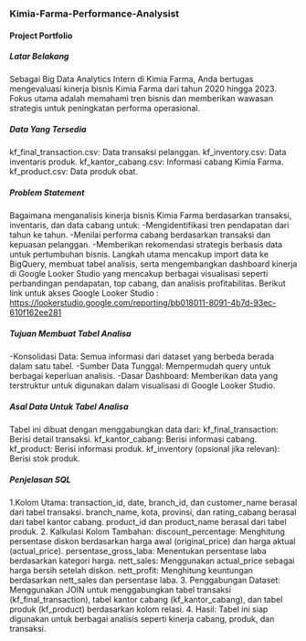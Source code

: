 ### Kimia-Farma-Performance-Analysist
#### Project Portfolio

##### Latar Belakang
Sebagai Big Data Analytics Intern di Kimia Farma, Anda bertugas mengevaluasi kinerja bisnis Kimia Farma dari tahun 2020 hingga 2023. Fokus utama adalah memahami tren bisnis dan memberikan wawasan strategis untuk peningkatan performa operasional.

##### Data Yang Tersedia 
kf_final_transaction.csv: Data transaksi pelanggan.
kf_inventory.csv: Data inventaris produk.
kf_kantor_cabang.csv: Informasi cabang Kimia Farma.
kf_product.csv: Data produk obat.

##### Problem Statement
Bagaimana menganalisis kinerja bisnis Kimia Farma berdasarkan transaksi, inventaris, dan data cabang untuk:
-Mengidentifikasi tren pendapatan dari tahun ke tahun.
-Menilai performa cabang berdasarkan transaksi dan kepuasan pelanggan.
-Memberikan rekomendasi strategis berbasis data untuk pertumbuhan bisnis.
Langkah utama mencakup import data ke BigQuery, membuat tabel analisis, serta mengembangkan dashboard kinerja di Google Looker Studio yang mencakup berbagai visualisasi seperti perbandingan pendapatan, top cabang, dan analisis profitabilitas. 
Berikut link untuk akses Google Looker Studio : https://lookerstudio.google.com/reporting/bb018011-8091-4b7d-93ec-610f162ee281

##### Tujuan Membuat Tabel Analisa
-Konsolidasi Data: Semua informasi dari dataset yang berbeda berada dalam satu tabel.
-Sumber Data Tunggal: Mempermudah query untuk berbagai keperluan analisis.
-Dasar Dashboard: Memberikan data yang terstruktur untuk digunakan dalam visualisasi di Google Looker Studio.

##### Asal Data Untuk Tabel Analisa
Tabel ini dibuat dengan menggabungkan data dari:
kf_final_transaction: Berisi detail transaksi.
kf_kantor_cabang: Berisi informasi cabang.
kf_product: Berisi informasi produk.
kf_inventory (opsional jika relevan): Berisi stok produk.

##### Penjelasan SQL 
1.Kolom Utama:
transaction_id, date, branch_id, dan customer_name berasal dari tabel transaksi.
branch_name, kota, provinsi, dan rating_cabang berasal dari tabel kantor cabang.
product_id dan product_name berasal dari tabel produk.
2. Kalkulasi Kolom Tambahan:
discount_percentage: Menghitung persentase diskon berdasarkan harga awal (original_price) dan harga aktual (actual_price).
persentase_gross_laba: Menentukan persentase laba berdasarkan kategori harga.
nett_sales: Menggunakan actual_price sebagai harga bersih setelah diskon.
nett_profit: Menghitung keuntungan berdasarkan nett_sales dan persentase laba.
3. Penggabungan Dataset:
Menggunakan JOIN untuk menggabungkan tabel transaksi (kf_final_transaction), tabel kantor cabang (kf_kantor_cabang), dan tabel produk (kf_product) berdasarkan kolom relasi.
4. Hasil: Tabel ini siap digunakan untuk berbagai analisis seperti kinerja cabang, produk, dan transaksi.
